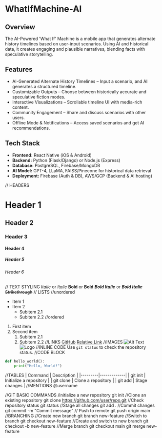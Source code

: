 # WhatIfMachine-AI
## Overview
The AI-Powered 'What If' Machine is a mobile app that generates alternate history timelines based on user-input scenarios. Using AI and historical data, it creates engaging and plausible narratives, blending facts with speculative storytelling.
## Features
- AI-Generated Alternate History Timelines – Input a scenario, and AI generates a structured timeline.
- Customizable Outputs – Choose between historically accurate and speculative fiction modes.
- Interactive Visualizations – Scrollable timeline UI with media-rich content.
- Community Engagement – Share and discuss scenarios with other users.
- Offline Mode & Notifications – Access saved scenarios and get AI recommendations.
## Tech Stack
- **Frontend:** React Native (iOS & Android)
- **Backend:** Python (Flask/Django) or Node.js (Express)
- **Database:** PostgreSQL, Firebase/MongoDB
- **AI Model:** GPT-4, LLaMA, FAISS/Pinecone for historical data retrieval
- **Deployment:** Firebase (Auth & DB), AWS/GCP (Backend & AI hosting)


// HEADERS
# Header 1
## Header 2
### Header 3
#### Header 4
##### Header 5
###### Header 6
// TEXT STYLING
*Italic* or _Italic_
**Bold** or __Bold__
***Bold Italic*** or ___Bold Italic___
~~Strikethrough~~
// LISTS
//unordered
- Item 1
- Item 2
  - Subitem 2.1
  - Subitem 2.2
//ordered
1. First item
2. Second item
   1. Subitem 2.1
   2. Subitem 2.2
//LINKS
[GitHub](https://github.com)
[Relative Link](./docs/README.md)
//IMAGES
![Alt Text](image.png)
![Logo](https://github.com/logo.png "GitHub Logo")
//INLINE CODE
Use `git status` to check the repository status.
//CODE BLOCK
```python
def hello_world():
    print("Hello, World!")
```
//TABLES
| Command | Description |
|---------|-------------|
| git init | Initialize a repository |
| git clone | Clone a repository |
| git add | Stage changes |
//MENTIONS
@username 

//GIT BASIC COMMANDS
/Initialize a new repository
git init
//Clone an existing repository
git clone https://github.com/user/repo.git
//Check repository status
git status
//Stage all changes
git add .
//Commit changes
git commit -m "Commit message"
// Push to remote
git push origin main
//BRANCHING
//Create new branch
git branch new-feature
//Switch to branch
git checkout new-feature
//Create and switch to new branch
git checkout -b new-feature
//Merge branch
git checkout main
git merge new-feature
